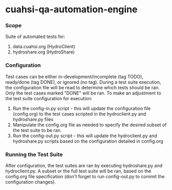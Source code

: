 # cuahsi-qa-automation-engine

### Scope
Suite of automated tests for:
1. data.cuahsi.org (HydroClient)
2. hydroshare.org (HydroShare)

### Configuration
Test cases can be either in-development/incomplete (tag TODO), ready/done (tag DONE), or ignored (no tag).  During a test suite execution, the configuration file will be read to determine which tests should be ran.  Only the test cases marked "DONE" will be ran.  To make an adjustment to the test suite configuration for execution:
1. Run the config-in.py script - this will update the configuration file (config.org) to the test cases scripted in the hydroclient.py and hydroshare.py files
2. Manipulate the config.org file as needed to specify the desired subset of the test suite to be ran.
3. Run the config-out.py script - this will update the hydroclient.py and hydroshare.py scripts based on the configuration detailed in config.org

### Running the Test Suite
After configuration, the test suites are ran by executing hydroshare.py and hydroclient.py.  A subset or the full test suite will be ran, based on the config.org file specification (don't forget to run config-out.py to commit the configuration changes).